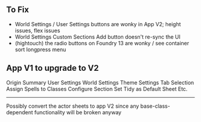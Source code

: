 ## To Fix

- World Settings / User Settings buttons are wonky in App V2; height issues, flex issues
- World Settings Custom Sections Add button doesn't re-sync the UI
- (hightouch) the radio buttons on Foundry 13 are wonky / see container sort longpress menu

## App V1 to upgrade to V2

Origin Summary
User Settings
World Settings
Theme Settings
Tab Selection
Assign Spells to Classes
Configure Section
Set Tidy as Default Sheet
Etc.

---

Possibly convert the actor sheets to app V2 since any base-class-dependent functionality will be broken anyway